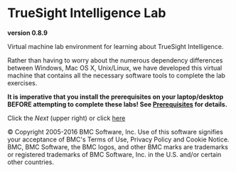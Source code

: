 TrueSight Intelligence Lab
==========================
__version 0.8.9__

Virtual machine lab environment for learning about TrueSight Intelligence.

Rather than having to worry about the numerous dependency differences between
Windows, Mac OS X, Unix/Linux, we have developed this virtual machine that contains
all the necessary software tools to complete the lab exercises.

__It is imperative that you install the prerequisites on your laptop/desktop BEFORE attempting to
complete these labs! See [Prerequisites](getting_started/prerequisites.md) for details.__

Click the _Next_ (upper right) or click [here](getting_started/prerequisites.md)

© Copyright 2005-2016 BMC Software, Inc. Use of this software signifies your acceptance of BMC's
Terms of Use, Privacy Policy and Cookie Notice. BMC, BMC Software, the BMC logos,
and other BMC marks are trademarks or registered trademarks of
BMC Software, Inc. in the U.S. and/or certain other countries.

